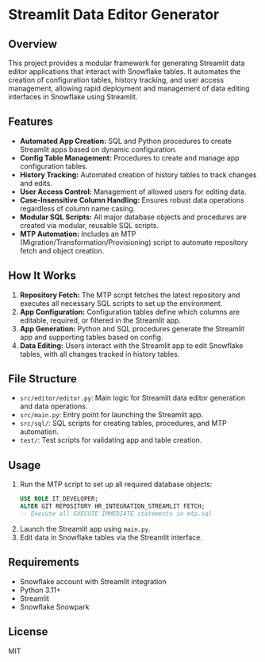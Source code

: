 # Streamlit Data Editor Generator

## Overview
This project provides a modular framework for generating Streamlit data editor applications that interact with Snowflake tables. It automates the creation of configuration tables, history tracking, and user access management, allowing rapid deployment and management of data editing interfaces in Snowflake using Streamlit.

## Features
- **Automated App Creation:** SQL and Python procedures to create Streamlit apps based on dynamic configuration.
- **Config Table Management:** Procedures to create and manage app configuration tables.
- **History Tracking:** Automated creation of history tables to track changes and edits.
- **User Access Control:** Management of allowed users for editing data.
- **Case-Insensitive Column Handling:** Ensures robust data operations regardless of column name casing.
- **Modular SQL Scripts:** All major database objects and procedures are created via modular, reusable SQL scripts.
- **MTP Automation:** Includes an MTP (Migration/Transformation/Provisioning) script to automate repository fetch and object creation.

## How It Works
1. **Repository Fetch:** The MTP script fetches the latest repository and executes all necessary SQL scripts to set up the environment.
2. **App Configuration:** Configuration tables define which columns are editable, required, or filtered in the Streamlit app.
3. **App Generation:** Python and SQL procedures generate the Streamlit app and supporting tables based on config.
4. **Data Editing:** Users interact with the Streamlit app to edit Snowflake tables, with all changes tracked in history tables.

## File Structure
- `src/editor/editor.py`: Main logic for Streamlit data editor generation and data operations.
- `src/main.py`: Entry point for launching the Streamlit app.
- `src/sql/`: SQL scripts for creating tables, procedures, and MTP automation.
- `test/`: Test scripts for validating app and table creation.

## Usage
1. Run the MTP script to set up all required database objects:
   ```sql
   USE ROLE IT_DEVELOPER;
   ALTER GIT REPOSITORY HR_INTEGRATION_STREAMLIT FETCH;
   -- Execute all EXECUTE IMMEDIATE statements in mtp.sql
   ```
2. Launch the Streamlit app using `main.py`.
3. Edit data in Snowflake tables via the Streamlit interface.

## Requirements
- Snowflake account with Streamlit integration
- Python 3.11+
- Streamlit
- Snowflake Snowpark

## License
MIT
